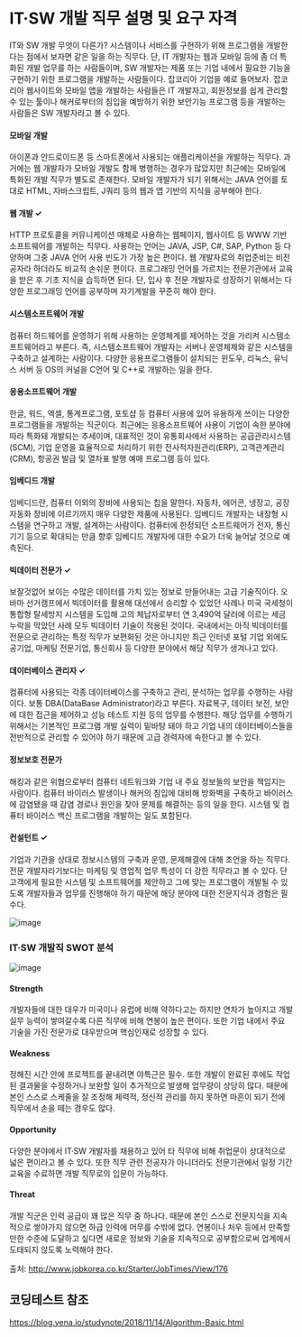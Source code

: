 # IT·SW 개발 직무 설명 및 요구 자격

IT와 SW 개발 무엇이 다른가? 시스템이나 서비스를 구현하기 위해 프로그램을 개발한다는 점에서 보자면 같은 일을 하는 직무다. 단, IT 개발자는 웹과 모바일 등에 좀 더 특화된 개발 업무를 하는 사람들이며, SW 개발자는 제품 또는 기업 내에서 필요한 기능을 구현하기 위한 프로그램을 개발하는 사람들이다. 잡코리아 기업을 예로 들어보자. 잡코리아 웹사이트와 모바일 앱을 개발하는 사람들은 IT 개발자고, 회원정보를 쉽게 관리할 수 있는 툴이나 해커로부터의 침입을 예방하기 위한 보안기능 프로그램 등을 개발하는 사람들은 SW 개발자라고 볼 수 있다.

#### 모바일 개발
아이폰과 안드로이드폰 등 스마트폰에서 사용되는 애플리케이션을 개발하는 직무다. 과거에는 웹 개발자가 모바일 개발도 함께 병행하는 경우가 많았지만 최근에는 모바일에 특화된 개발 직무가 별도로 존재한다. 모바일 개발자가 되기 위해서는 JAVA 언어를 토대로 HTML, 자바스크립트, J쿼리 등의 웹과 앱 기반의 지식을 공부해야 한다.

#### 웹 개발 ✓
HTTP 프로토콜을 커뮤니케이션 매체로 사용하는 웹페이지, 웹사이트 등 WWW 기반 소프트웨어를 개발하는 직무다. 사용하는 언어는 JAVA, JSP, C#, SAP, Python 등 다양하며 그중 JAVA 언어 사용 빈도가 가장 높은 편이다. 웹 개발자로의 취업준비는 비전공자라 하더라도 비교적 손쉬운 편이다. 프로그래밍 언어를 가르치는 전문기관에서 교육을 받은 후 기초 지식을 습득하면 된다. 단, 입사 후 전문 개발자로 성장하기 위해서는 다양한 프로그래밍 언어를 공부하며 자기계발을 꾸준히 해야 한다.

#### 시스템소프트웨어 개발
컴퓨터 하드웨어를 운영하기 위해 사용하는 운영체계를 제어하는 것을 가리켜 시스템소프트웨어라고 부른다. 즉, 시스템소프트웨어 개발자는 서버나 운영체제와 같은 시스템을 구축하고 설계하는 사람이다. 다양한 응용프로그램들이 설치되는 윈도우, 리눅스, 유닉스 서버 등 OS의 커널을 C언어 및 C++로 개발하는 일을 한다.

#### 응용소프트웨어 개발
한글, 워드, 엑셀, 통계프로그램, 포토샵 등 컴퓨터 사용에 있어 유용하게 쓰이는 다양한 프로그램들을 개발하는 직군이다. 최근에는 응용소프트웨어 사용이 기업이 속한 분야에 따라 특화돼 개발되는 추세이며, 대표적인 것이 유통회사에서 사용하는 공급관리시스템(SCM), 기업 운영을 효율적으로 처리하기 위한 전사적자원관리(ERP), 고객관계관리(CRM), 항공권 발급 및 열차표 발행 예매 프로그램 등이 있다.

#### 임베디드 개발
임베디드란, 컴퓨터 이외의 장비에 사용되는 칩을 말한다. 자동차, 에어콘, 냉장고, 공장 자동화 장비에 이르기까지 매우 다양한 제품에 사용된다. 임베디드 개발자는 내장형 시스템을 연구하고 개발, 설계하는 사람이다. 컴퓨터에 한정되던 소프트웨어가 전자, 통신기기 등으로 확대되는 만큼 향후 임베디드 개발자에 대한 수요가 더욱 늘어날 것으로 예측된다.

#### 빅데이터 전문가 ✓
보잘것없어 보이는 수많은 데이터를 가치 있는 정보로 만들어내는 고급 기술직이다. 오바마 선거캠프에서 빅데이터를 활용해 대선에서 승리할 수 있었던 사례나 미국 국세청이 통합형 탈세방지 시스템을 도입해 고의 체납자로부터 연 3,490억 달러에 이르는 세금 누락을 막았던 사례 모두 빅데이터 기술이 적용된 것이다. 국내에서는 아직 빅데이터를 전문으로 관리하는 특정 직무가 보편화된 것은 아니지만 최근 인터넷 포털 기업 외에도 공기업, 마케팅 전문기업, 통신회사 등 다양한 분야에서 해당 직무가 생겨나고 있다.

#### 데이터베이스 관리자 ✓
컴퓨터에 사용되는 각종 데이터베이스를 구축하고 관리, 분석하는 업무를 수행하는 사람이다. 보통 DBA(DataBase Administrator)라고 부른다. 자료복구, 데이터 보전, 보안에 대한 접근을 제어하고 성능 테스트 지원 등의 업무를 수행한다. 해당 업무를 수행하기 위해서는 기본적인 프로그램 개발 실력이 밑바탕 돼야 하고 기업 내의 데이터베이스들을 전반적으로 관리할 수 있어야 하기 때문에 고급 경력자에 속한다고 볼 수 있다.

#### 정보보호 전문가
해킹과 같은 위협으로부터 컴퓨터 네트워크와 기업 내 주요 정보들의 보안을 책임지는 사람이다. 컴퓨터 바이러스 발생이나 해커의 침입에 대비해 방화벽을 구축하고 바이러스에 감염됐을 때 감염 경로나 원인을 찾아 문제를 해결하는 등의 일을 한다. 시스템 및 컴퓨터 바이러스 백신 프로그램을 개발하는 일도 포함된다.

#### 컨설턴트 ✓
기업과 기관을 상대로 정보시스템의 구축과 운영, 문제해결에 대해 조언을 하는 직무다. 전문 개발자라기보다는 마케팅 및 영업적 업무 특성이 더 강한 직무라고 볼 수 있다. 단 고객에게 필요한 시스템 및 소프트웨어를 제안하고 그에 맞는 프로그램이 개발될 수 있도록 개발자들과 업무를 진행해야 하기 때문에 해당 분야에 대한 전문지식과 경험은 필수다.

![image](https://user-images.githubusercontent.com/47058441/64071102-2d202280-ccad-11e9-80b0-ac3f529555df.png)

### IT·SW 개발직 SWOT 분석

![image](https://user-images.githubusercontent.com/47058441/64071105-4e810e80-ccad-11e9-8183-fda71d12f5db.png)

#### Strength
개발자들에 대한 대우가 미국이나 유럽에 비해 약하다고는 하지만 연차가 높아지고 개발 실무 능력이 쌓여갈수록 다른 직무에 비해 연봉이 높은 편이다. 또한 기업 내에서 주요 기술을 가진 전문가로 대우받으며 핵심인재로 성장할 수 있다.

#### Weakness
정해진 시간 안에 프로젝트를 끝내려면 야특근은 필수. 또한 개발이 완료된 후에도 작업된 결과물을 수정하거나 보완할 일이 추가적으로 발생해 업무량이 상당히 많다. 때문에 본인 스스로 스케줄을 잘 조정해 체력적, 정신적 관리를 하지 못하면 마흔이 되기 전에 직무에서 손을 떼는 경우도 많다.

#### Opportunity
다양한 분야에서 IT·SW 개발자를 채용하고 있어 타 직무에 비해 취업문이 상대적으로 넓은 편이라고 볼 수 있다. 또한 직무 관련 전공자가 아니더라도 전문기관에서 일정 기간 교육을 수료하면 개발 직무로의 입문이 가능하다.

#### Threat
개발 직군은 인력 공급이 꽤 많은 직무 중 하나다. 때문에 본인 스스로 전문지식을 지속적으로 쌓아가지 않으면 하급 인력에 머무를 수밖에 없다. 연봉이나 처우 등에서 만족할 만한 수준에 도달하고 싶다면 새로운 정보와 기술을 지속적으로 공부함으로써 업계에서 도태되지 않도록 노력해야 한다.


출처: http://www.jobkorea.co.kr/Starter/JobTimes/View/176










## 코딩테스트 참조
https://blog.yena.io/studynote/2018/11/14/Algorithm-Basic.html
